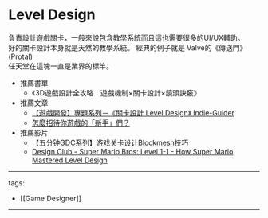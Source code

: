 # Level Design

負責設計遊戲關卡，一般來說包含教學系統而且這也需要很多的UI/UX輔助。  
好的關卡設計本身就是天然的教學系統。 經典的例子就是 Valve的《傳送門》(Protal)  
任天堂在這塊一直是業界的標竿。

* 推薦書單
  * 《3D遊戲設計全攻略：遊戲機制×關卡設計×鏡頭訣竅》
* 推薦文章
  * [【遊戲開發】專題系列－《關卡設計 Level Design》 Indie-Guider](https://indie-guider.games/post/level-design/)
  * [怎麼招待你遊戲的「新手」們？](https://medium.com/that-game-designer/%E6%80%8E%E9%BA%BC%E6%8B%9B%E5%BE%85%E4%BD%A0%E9%81%8A%E6%88%B2%E7%9A%84-%E6%96%B0%E6%89%8B-%E5%80%91-f43cc4b8bb6e)
* 推薦影片
  * [【五分钟GDC系列】游戏关卡设计Blockmesh技巧](https://www.youtube.com/watch?v=fZ2ueLnpRPM)
  * [Design Club - Super Mario Bros: Level 1-1 - How Super Mario Mastered Level Design](https://youtu.be/ZH2wGpEZVgE)

---
tags:
  - [[Game Designer]]
  
---
